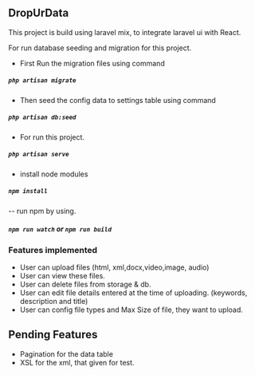 
## DropUrData

This project is build using laravel mix, to integrate laravel ui with React.

For run database seeding and migration for this project.

- First Run the migration files using command 
##### `php artisan migrate`

- Then seed the config data to settings table using command
##### `php artisan db:seed`        

- For run this project.
##### `php artisan serve`
- install node modules
##### `npm install`
-- run npm by using.
##### `npm run watch` or `npm run build`


### Features implemented

- User can upload files (html, xml,docx,video,image, audio)
- User can view these files.
- User can delete files from storage & db.
- User can edit file details entered at the time of uploading. (keywords, description and title)
- User can config file types and Max Size of file, they want to upload.

## Pending Features

- Pagination for the data table
- XSL for the xml, that given for test.
